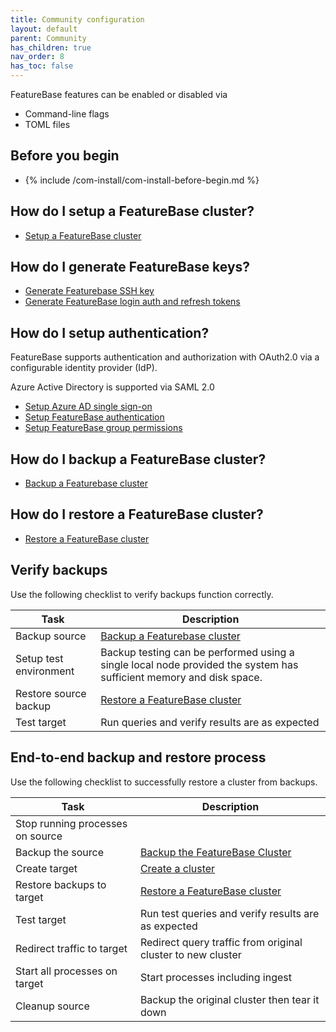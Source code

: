 ```yaml
---
title: Community configuration
layout: default
parent: Community
has_children: true
nav_order: 8
has_toc: false
---
```


FeatureBase features can be enabled or disabled via

* Command-line flags
* TOML files

## Before you begin

* {% include /com-install/com-install-before-begin.md %}

## How do I setup a FeatureBase cluster?

* [Setup a FeatureBase cluster](/docs/community/com-config/com-config-cluster)

## How do I generate FeatureBase keys?

* [Generate Featurebase SSH key](/docs/community/com-config/com-config-auth-key)
* [Generate FeatureBase login auth and refresh tokens](/docs/community/com-config/com-config-auth-token)

## How do I setup authentication?

FeatureBase supports authentication and authorization with OAuth2.0 via a configurable identity provider (IdP).

Azure Active Directory is supported via SAML 2.0

* [Setup Azure AD single sign-on](/docs/community/com-config/com-config-azure-sso)
* [Setup FeatureBase authentication](/docs/community/com-config/com-config-authentication)
* [Setup FeatureBase group permissions](/docs/community/com-config/com-config-group-permissions)

## How do I backup a FeatureBase cluster?

* [Backup a Featurebase cluster](/docs/community/com-config/com-config-backup)

## How do I restore a FeatureBase cluster?

* [Restore a FeatureBase cluster](/docs/community/com-config/com-config-restore)

## Verify backups

Use the following checklist to verify backups function correctly.

| Task | Description |
|---|---|
| Backup source | [Backup a Featurebase cluster](/docs/community/com-config/com-config-backup) |
| Setup test environment | Backup testing can be performed using a single local node provided the system has sufficient memory and disk space. |
| Restore source backup | [Restore a FeatureBase cluster](/docs/community/com-config/com-config-restore) |
| Test target | Run queries and verify results are as expected |

## End-to-end backup and restore process

Use the following checklist to successfully restore a cluster from backups.

| Task | Description |
|---|---|
| Stop running processes on source | <!--[Stop running ingest processes on CLI](/community/com-ingest/com-ingest-stop.md--> |
| Backup the source | [Backup the FeatureBase Cluster](/docs/community/com-config/com-config-backup)
| Create target | [Create a cluster](/docs/community/com-config/com-config-cluster) |
| Restore backups to target | [Restore a FeatureBase cluster](/docs/community/com-config/com-config-restore) |
| Test target | Run test queries and verify results are as expected |
| Redirect traffic to target | Redirect query traffic from original cluster to new cluster |
| Start all processes on target | Start processes including ingest |
| Cleanup source | Backup the original cluster then tear it down |
